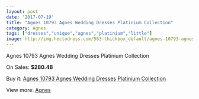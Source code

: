 ```yaml
---
layout: post
date: '2017-07-19'
title: "Agnes 10793 Agnes Wedding Dresses Platinium Collection"
category: Agnes
tags: ["dresses","unique","agnes","platinium","little"]
image: http://img.hectodress.com/563-thickbox_default/agnes-10793-agnes-wedding-dresses-platinium-collection.jpg
---
```

Agnes 10793 Agnes Wedding Dresses Platinium Collection

On Sales: **$280.48**
<a href="https://www.hectodress.com/agnes/364-agnes-10793-agnes-wedding-dresses-platinium-collection.html"><amp-img layout="responsive" width="600" height="600" src="//img.hectodress.com/563-thickbox_default/agnes-10793-agnes-wedding-dresses-platinium-collection.jpg" alt="Agnes 10793 Agnes Wedding Dresses Platinium Collection 0" /></a>

Buy it: [Agnes 10793 Agnes Wedding Dresses Platinium Collection](https://www.hectodress.com/agnes/364-agnes-10793-agnes-wedding-dresses-platinium-collection.html "Agnes 10793 Agnes Wedding Dresses Platinium Collection")

View more: [Agnes](https://www.hectodress.com/6-agnes "Agnes")